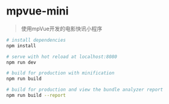 # mpvue-mini

> 使用mpVue开发的电影快讯小程序


``` bash
# install dependencies
npm install

# serve with hot reload at localhost:8080
npm run dev

# build for production with minification
npm run build

# build for production and view the bundle analyzer report
npm run build --report
```
